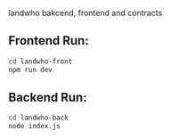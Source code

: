 



landwho bakcend, frontend and contracts

## Frontend Run:

```bash
cd landwho-front
npm run dev
```

## Backend Run:

```bash
cd landwho-back
node index.js
```